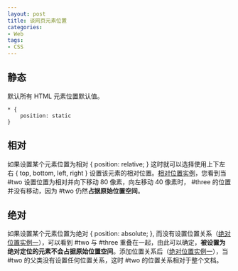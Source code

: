 ```yaml
---
layout: post
title: 谈网页元素位置
categories:
- Web
tags:
- CSS
---
```


## 静态
默认所有 HTML 元素位置默认值。

	* {
		position: static
	}

## 相对
如果设置某个元素位置为相对 { position: relative; } 这时就可以选择使用上下左右 { top, bottom, left, right } 设置该元素的相对位置。[相对位置实例](/articles/web-elements-position/position-relative.html)，您看到当 #two 设置位置为相对并向下移动 80 像素，向左移动 40 像素时， #three 的位置并没有移动，因为 #two 仍然**占据原始位置空间**。

## 绝对
如果设置某个元素位置为绝对 { position: absolute; }, 而没有设置位置关系（[绝对位置实例一](/articles/web-elements-position/position-absolute-1.html)），可以看到 #two 与 #three 重叠在一起，由此可以确定，**被设置为绝对定位的元素不会占据原始位置空间**。添加位置关系后（[绝对位置实例一](/articles/web-elements-position/position-absolute-2.html)），当 #two 的父类没有设置任何位置关系，这时 #two 的位置关系相对于整个文档。
